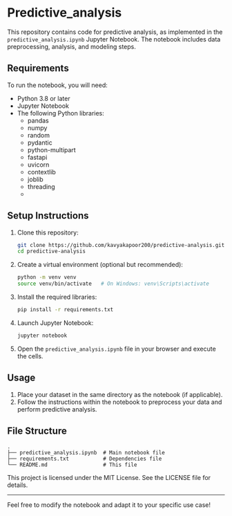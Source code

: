 # Predictive_analysis

This repository contains code for predictive analysis, as implemented in the `predictive_analysis.ipynb` Jupyter Notebook. The notebook includes data preprocessing, analysis, and modeling steps.

## Requirements

To run the notebook, you will need:

- Python 3.8 or later
- Jupyter Notebook
- The following Python libraries:
  - pandas
  - numpy
  - random
  - pydantic
  - python-multipart
  - fastapi
  - uvicorn
  - contextlib
  - joblib
  - threading
  - 
## Setup Instructions

1. Clone this repository:
   ```bash
   git clone https://github.com/kavyakapoor200/predictive-analysis.git
   cd predictive-analysis
   ```

2. Create a virtual environment (optional but recommended):
   ```bash
   python -m venv venv
   source venv/bin/activate   # On Windows: venv\Scripts\activate
   ```

3. Install the required libraries:
   ```bash
   pip install -r requirements.txt
   ```

4. Launch Jupyter Notebook:
   ```bash
   jupyter notebook
   ```

5. Open the `predictive_analysis.ipynb` file in your browser and execute the cells.

## Usage

1. Place your dataset in the same directory as the notebook (if applicable).
2. Follow the instructions within the notebook to preprocess your data and perform predictive analysis.

## File Structure

```
.
├── predictive_analysis.ipynb  # Main notebook file
├── requirements.txt           # Dependencies file
└── README.md                  # This file
```


This project is licensed under the MIT License. See the LICENSE file for details.

---

Feel free to modify the notebook and adapt it to your specific use case!

